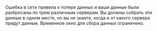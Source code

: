 Ошибка в сети привела к потере данных и ваши данные были разбросаны по трем различным серверам. Вы должны собрать эти данные в одном месте, но вы не знаете, когда и от какого сервера придут данные. Временное окно для сбора данных ограничено. 